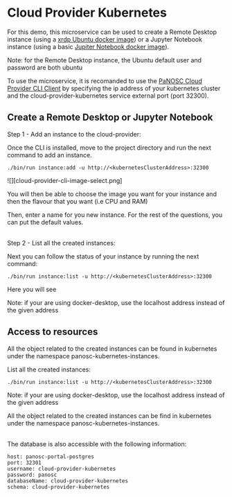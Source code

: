Cloud Provider Kubernetes
=========================

For this demo, this microservice can be used to create a Remote Desktop instance (using a [xrdp Ubuntu docker image](https://hub.docker.com/r/danielguerra/ubuntu-xrdp-base)) or a Jupyter Notebook instance (using a basic [Jupiter Notebook docker image](https://hub.docker.com/r/jupyter/base-notebook)).


Note: for the Remote Desktop instance, the Ubuntu default user and password are both ubuntu

To use the microservice, it is recomanded to use the  [PaNOSC Cloud Provider CLI Client](https://github.com/panosc-portal/cloud-provider-client-cli) by specifying the ip address of your kubernetes cluster and the cloud-provider-kubernetes service external port (port 32300).
<br/>
## Create a Remote Desktop or Jupyter Notebook  


Step 1 - Add an instance to the cloud-provider:

Once the CLI is installed, move to the project directory and run the next command to add an instance.
```
./bin/run instance:add -u http://<kubernetesClusterAddress>:32300
```

![][cloud-provider-cli-image-select.png]

You will then be able to choose the image you want for your instance and then the flavour that you want (i.e CPU and RAM)<br/>

Then, enter a name for you new instance. For the rest of the questions, you can put the default values.

<br/>
Step 2 - List all the created instances:

Next you can follow the status of your instance by running the next command:
```
./bin/run instance:list -u http://<kubernetesClusterAddress>:32300
```
Here you will see 

Note: if your are using docker-desktop, use the localhost address instead of the given address


## Access to resources
All the object related to the created instances can be found in kubernetes under the namespace panosc-kubernetes-instances.

List all the created instances:
```
./bin/run instance:list -u http://<kubernetesClusterAddress>:32300
```
Note: if your are using docker-desktop, use the localhost address instead of the given address

All the object related to the created instances can be find in kubernetes under the namespace panosc-kubernetes-instances.

<br/>
The database is also accessible with the following information:

```
host: panosc-portal-postgres  
port: 32301
username: cloud-provider-kubernetes  
password: panosc
databaseName: cloud-provider-kubernetes  
schema: cloud-provider-kubernetes
```

